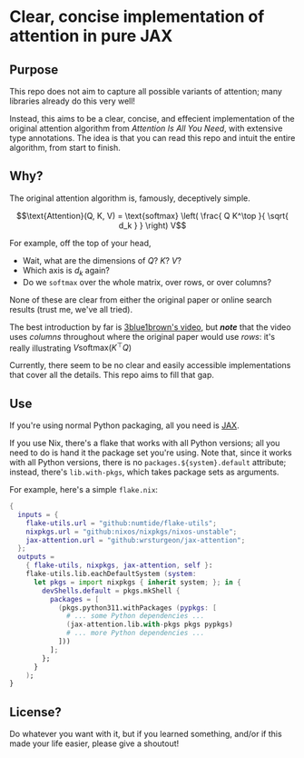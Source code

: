 # Clear, concise implementation of attention in pure JAX

## Purpose

This repo does not aim to capture all possible variants of attention;
many libraries already do this very well!

Instead, this aims to be a clear, concise, and effecient implementation of the original
attention algorithm from _Attention Is All You Need_, with extensive type annotations.
The idea is that you can read this repo and intuit the entire algorithm, from start to finish.

## Why?

The original attention algorithm is, famously, deceptively simple.

```math
\text{Attention}(Q, K, V) = \text{softmax} \left( \frac{ Q K^\top }{ \sqrt{ d_k } } \right) V
```

For example, off the top of your head,
- Wait, what are the dimensions of $Q$? $K$? $V$?
- Which axis is $`d_k`$ again?
- Do we `softmax` over the whole matrix, over rows, or over columns?

None of these are clear from either the original paper or online search results (trust me, we've all tried).

The best introduction by far is [3blue1brown's video](https://youtu.be/eMlx5fFNoYc?si=JUKzND7b0uQ00EaK),
but _**note**_ that the video uses _columns_ throughout where the original paper would use _rows_:
it's really illustrating $`V \text{softmax} \left( K^\top Q \right)`$

Currently, there seem to be no clear and easily accessible implementations that cover all the details.
This repo aims to fill that gap.

## Use

If you're using normal Python packaging, all you need is [JAX](https://github.com/google/jax).

If you use Nix, there's a flake that works with all Python versions;
all you need to do is hand it the package set you're using.
Note that, since it works with all Python versions, there is no `packages.${system}.default` attribute;
instead, there's `lib.with-pkgs`, which takes package sets as arguments.

For example, here's a simple `flake.nix`:
```nix
{
  inputs = {
    flake-utils.url = "github:numtide/flake-utils";
    nixpkgs.url = "github:nixos/nixpkgs/nixos-unstable";
    jax-attention.url = "github:wrsturgeon/jax-attention";
  };
  outputs =
    { flake-utils, nixpkgs, jax-attention, self }:
    flake-utils.lib.eachDefaultSystem (system:
      let pkgs = import nixpkgs { inherit system; }; in {
        devShells.default = pkgs.mkShell {
          packages = [
            (pkgs.python311.withPackages (pypkgs: [
              # ... some Python dependencies ...
              (jax-attention.lib.with-pkgs pkgs pypkgs)
              # ... more Python dependencies ...
            ]))
          ];
        };
      }
    );
}
```

## License?

Do whatever you want with it, but
if you learned something, and/or
if this made your life easier,
please give a shoutout!
